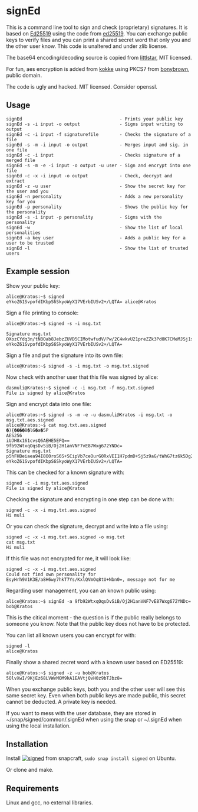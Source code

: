 signEd
======

This is a command line tool to sign and check (proprietary) signatures. It is based on [Ed25519](http://ed25519.cr.yp.to/) using the code from [ed25519](https://github.com/orlp/ed25519). You can exchange public keys to verify files and you can print a shared secret word that only you and the other user know. This code is unaltered and under zlib license.

The base64 encoding/decoding source is copied from [littlstar](https://github.com/littlstar/b64.c), MIT licensed.

For fun, aes encryption is added from [kokke](https://github.com/kokke/tiny-AES-c) using PKCS7 from [bonybrown](https://github.com/bonybrown/tiny-AES128-C), public domain.

The code is ugly and hacked. MIT licensed. Consider openssl.

Usage
-----

```
signEd                                     - Prints your public key
signEd -s -i input -o output               - Signs input writing to output
signEd -c -i input -f signaturefile        - Checks the signature of a file
signEd -s -m -i input -o output            - Merges input and sig. in one file
signEd -c -i input                         - Checks signature of a merged file
signEd -s -m -e -i input -o output -u user - Sign and encrypt into one file
signEd -c -x -i input -o output            - Check, decrypt and extract
signEd -z -u user                          - Show the secret key for the user and you
signEd -n personality                      - Adds a new personality key for you
signEd -p personality                      - Shows the public key for the personality
signEd -s -i input -p personality          - Signs with the personality
signEd -w                                  - Show the list of local personalities
signEd -a key user                         - Adds a public key for a user to be trusted
signEd -l                                  - Show the list of trusted users
```


Example session
---------------

Show your public key:
```
alice@Kratos:~$ signed
eYkoZ61SvpofdIKbpS6SkyoWyX17VErbIUSv2+/LQTA= alice@Kratos
```

Sign a file printing to console:
```
alice@Kratos:~$ signed -s -i msg.txt

Signature msg.txt                                           
OXozCYdq3n/tN8Oab8JebzZUVD5CIMotwfudV/Pw/2C4wkvU21preZZk3Pd0K7CMeMJSj1sgfkxJJNK47qTwAQ==
eYkoZ61SvpofdIKbpS6SkyoWyX17VErbIUSv2+/LQTA=
```

Sign a file and put the signature into its own file:
```
alice@Kratos:~$ signed -s -i msg.txt -o msg.txt.signed 
```

Now check with another user that this file was signed by alice:
```
dasmuli@Kratos:~$ signed -c -i msg.txt -f msg.txt.signed 
File is signed by alice@Kratos
```

Sign and encrypt data into one file:
```
alice@Kratos:~$ signed -s -m -e -u dasmuli@Kratos -i msg.txt -o msg.txt.aes.signed 
alice@Kratos:~$ cat msg.txt.aes.signed 
�){����8�lG�a�5P
AES256
iUJH8x161cvsQ6AEHE5EFQ==
9fb92WtxqOqsDvSiB/Oj2H1anVNF7vE87Wxg672YNDc=
Signature msg.txt                                           
p5hFHBeiaea94I8O0roS6S+SCipVb7ceOurG0RxVEI1H7pdmD+Sj5z9aG/tWhG7tz6k5Dg2wDwjyWB/NsGfOBQ==
eYkoZ61SvpofdIKbpS6SkyoWyX17VErbIUSv2+/LQTA=
```

This can be checked for a known signature with:
```
signed -c -i msg.txt.aes.signed 
File is signed by alice@Kratos
```

Checking the signature and encrypting in one step can be done with:
```
signed -c -x -i msg.txt.aes.signed 
Hi muli
```

Or you can check the signature, decrypt and write into a file using:
```
signed -c -x -i msg.txt.aes.signed -o msg.txt
cat msg.txt 
Hi muli
```

If this file was not encrypted for me, it will look like:
```
signed -c -x -i msg.txt.aes.signed 
Could not find own personality for EsyHrh9V1K3E/a8H6wy7hkT7Ys/KxlQVmOq8tU+Nbn0=, message not for me
```

Regarding user management, you can an known public using:
```
alice@Kratos:~$ signEd -a 9fb92WtxqOqsDvSiB/Oj2H1anVNF7vE87Wxg672YNDc= bob@Kratos
```
This is the citical moment - the question is if the public really belongs to someone you know. Note that the public key does not have to be protected.

You can list all known users you can encrypt for with:
```
signed -l
alice@Kratos
```

Finally show a shared zecret word with a known user based on ED25519:
```
alice@Kratos:~$ signed -z -u bob@Kratos
5OlvXwI/9KjEz68LVWvMOM9kA1EAVtjQvH0z9bTJbz8=
```
When you exchange public keys, both you and the other user will see this same secret key. Even when both public keys are made public, this secret cannot be deducted. A private key is needed.

If you want to mess with the user database, they are stored in ~/snap/signed/common/.signEd when using the snap or ~/.signEd when using the local installation.



Installation
------------

Install [![signed](https://snapcraft.io/signed/badge.svg)](https://snapcraft.io/signed) from snapcraft, ``sudo snap install signed`` on Ubuntu.

Or clone and make.

Requirements
------------

Linux and gcc, no external libraries.


